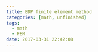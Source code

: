 ```yaml
---
title: EDP finite element method
categories: [math, unfinished]
tags:
  - math
  - FEM
date: 2017-03-31 22:42:08
---
```


